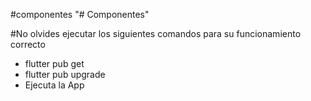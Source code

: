 #componentes
"# Componentes" 

#No olvides ejecutar los siguientes comandos para su funcionamiento correcto
- flutter pub get
- flutter pub upgrade
- Ejecuta la App
